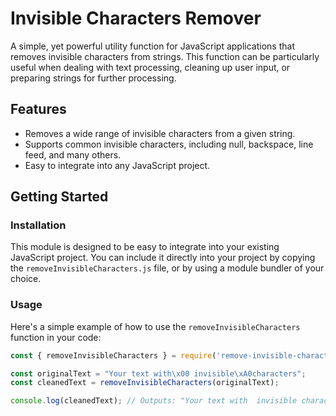 # Invisible Characters Remover

A simple, yet powerful utility function for JavaScript applications that removes invisible characters from strings. This function can be particularly useful when dealing with text processing, cleaning up user input, or preparing strings for further processing.

## Features

- Removes a wide range of invisible characters from a given string.
- Supports common invisible characters, including null, backspace, line feed, and many others.
- Easy to integrate into any JavaScript project.

## Getting Started

### Installation

This module is designed to be easy to integrate into your existing JavaScript project. You can include it directly into your project by copying the `removeInvisibleCharacters.js` file, or by using a module bundler of your choice.

### Usage

Here's a simple example of how to use the `removeInvisibleCharacters` function in your code:

```javascript
const { removeInvisibleCharacters } = require('remove-invisible-characters');

const originalText = "Your text with\x00 invisible\xA0characters";
const cleanedText = removeInvisibleCharacters(originalText);

console.log(cleanedText); // Outputs: "Your text with  invisible characters"
